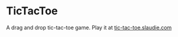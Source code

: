 # TicTacToe
A drag and drop tic-tac-toe game. Play it at [tic-tac-toe.slaudie.com](http://tic-tac-toe.slaudie.com)
